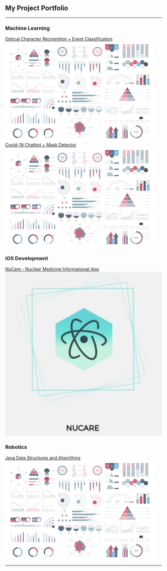 ## My Project Portfolio

---

### Machine Learning
[Optical Character Recognition + Event Classification](/pdf/sample_presentation.pdf)
<img src="images/dummy_thumbnail.jpg?raw=true"/>
[Covid-19 Chatbot + Mask Detector](/pdf/sample_presentation.pdf)
<img src="images/dummy_thumbnail.jpg?raw=true"/>

### iOS Development
[NuCare - Nuclear Medicine Informational App](/nucare)
<img src="images/NuCare_Logo.png?raw=true"/>

### Robotics
[Java Data Structures and Algorithms](http://example.com/)
<img src="images/dummy_thumbnail.jpg?raw=true"/>

---

